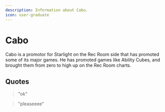 ```yaml
---
description: Information about Cabo.
icon: user-graduate
---
```


# Cabo

Cabo is a promotor for Starlight on the Rec Room side that has promoted some of its major games. He has promoted games like Ability Cubes, and brought them from zero to high up on the Rec Room charts.

## Quotes

> "ok"

> "pleaseeee"
